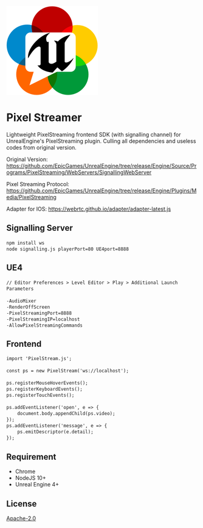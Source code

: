 ![](logo.png)


# Pixel Streamer

Lightweight PixelStreaming frontend SDK (with signalling channel) for UnrealEngine's PixelStreaming plugin. Culling all dependencies and useless codes from original version.

Original Version:
https://github.com/EpicGames/UnrealEngine/tree/release/Engine/Source/Programs/PixelStreaming/WebServers/SignallingWebServer

Pixel Streaming Protocol:
https://github.com/EpicGames/UnrealEngine/tree/release/Engine/Plugins/Media/PixelStreaming

Adapter for IOS:
https://webrtc.github.io/adapter/adapter-latest.js





## Signalling Server
```
npm install ws
node signalling.js playerPort=80 UE4port=8888
```


## UE4
```
// Editor Preferences > Level Editor > Play > Additional Launch Parameters

-AudioMixer 
-RenderOffScreen 
-PixelStreamingPort=8888 
-PixelStreamingIP=localhost 
-AllowPixelStreamingCommands 
```



## Frontend
```
import 'PixelStream.js';

const ps = new PixelStream('ws://localhost');

ps.registerMouseHoverEvents();
ps.registerKeyboardEvents();
ps.registerTouchEvents();

ps.addEventListener('open', e => {
    document.body.appendChild(ps.video);
});
ps.addEventListener('message', e => {
    ps.emitDescriptor(e.detail);
});
```





## Requirement
- Chrome
- NodeJS 10+
- Unreal Engine 4+


## License

[Apache-2.0](./LICENSE)